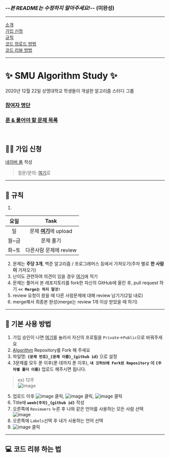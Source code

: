 ### --*본 README는 수정하지 말아주세요!*--  (미완성)
---
[소개](#SMU-Algorithm-Study)  
[가입 신청](#가입-신청)  
[규칙](#규칙)  
[코드 업로드 방법](#기본-사용-방법)   
[코드 리뷰 방법](#코드-리뷰-하는-법)  

---
# ✨ SMU Algorithm Study ✨
2020년 12월 22일 상명대학교 학생들이 개설한 알고리즘 스터디 그룹  


### [참여자 명단](https://github.com/SMU-Algorithm-Study/Question-list#contributors)  
### [푼 & 풀어야 할 문제 목록](https://github.com/SMU-Algorithm-Study/Question-list#%EC%8A%A4%ED%84%B0%EB%94%94-%EB%AC%B8%EC%A0%9C-%EB%AA%A9%EB%A1%9D)
<br>

## 👩‍💻 가입 신청
[네이버 폼](http://naver.me/xWNjc6Os) 작성
> 질문/문의: [여기](https://github.com/SMU-Algorithm-Study/Question-list/discussions/categories/%EC%8A%A4%ED%84%B0%EB%94%94-%EA%B4%80%EB%A0%A8-%EC%A7%88%EB%AC%B8)로  
---
## 🔔 규칙
1. 
요일|Task
:---:|:---:
일|문제 [**여기**](https://github.com/SMU-Algorithm-Study/Question-list#%EC%8A%A4%ED%84%B0%EB%94%94-%EB%AC%B8%EC%A0%9C-%EB%AA%A9%EB%A1%9D)에 upload
월~금|문제 풀기
화~토|다른사람 문제에 review
2. 문제는 **주당 3개**, 백준 알고리즘 / 프로그래머스 등에서 가져오기(주차 별로 **한 사람이** 가져오기)
3. 난이도 관련하여 의견이 있을 경우 [여기](https://github.com/SMU-Algorithm-Study/Question-list/discussions/categories/%EB%AC%B8%EC%A0%9C-%EB%82%9C%EC%9D%B4%EB%8F%84-%EA%B4%80%EB%A0%A8)에 적기
4. 문제는 풀어서 본 레포지토리를 fork한 자신의 GitHub에 올린 후, pull request 하기     **`<< Merge는 하지 말것!`**
5. review 요청이 왔을 때 다른 사람문제에 대해 review 남기기(2일 내로)
6. merge해서 최종본 완성(merge는 review 1개 이상 받았을 때 하기)

---
## 🎇 기본 사용 방법
1. 가입  승인이 나면 [여기](https://github.com/orgs/SMU-Algorithm-Study/people)를 눌러서 자신의 프로필을 `Private`->`Public`으로 바꿔주세요  
2. [Algorithm](https://github.com/SMU-Algorithm-Study/Algorithm) Repository를 Fork 해 주세요
3. 파일명: **`{문제 번호}_{문제 이름}_{github id}`** 으로 설정  
4. 3문제를 모두 푼 이후(푼 데까지 푼 이후), **`내 깃허브에 Fork된 Repository`** 에 **`{주차별 폴더 이름}`** 업로드 해주시면 됩니다.
> ex) 12주  
![image](https://user-images.githubusercontent.com/45448731/103146083-b8b5a080-4787-11eb-8686-470579b04a16.png)
5. 업로드 이후 ![image](https://user-images.githubusercontent.com/45448731/103146105-eef32000-4787-11eb-968c-54b5284cda26.png) 클릭, ![image](https://user-images.githubusercontent.com/45448731/103146113-0e8a4880-4788-11eb-9d56-65956df531b8.png) 클릭, ![image](https://user-images.githubusercontent.com/45448731/103146126-1c3fce00-4788-11eb-98a0-54d0adedb34a.png) 클릭  
6. Title에 **`week{주차}_{github id}`** 작성  
7. 오른쪽에 `Reviewers` 누른 후 
나와 같은 언어를 사용하는 모든 사람 선택  
![image](https://user-images.githubusercontent.com/45448731/103146146-69bc3b00-4788-11eb-89a5-b0bc703cb8d8.png)  
8. 오른쪽에 `Labels`선택 후 내가 사용하는 언어 선택  
9. ![image](https://user-images.githubusercontent.com/45448731/103146172-ee0ebe00-4788-11eb-99dc-83238ec02e2a.png) 클릭

---
## 💻 코드 리뷰 하는 법

